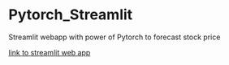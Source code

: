 # Pytorch_Streamlit
Streamlit webapp with power of Pytorch to forecast stock price

[link to streamlit web app](https://gunjanak-pytorch-streamlit-multipagehello-tkpsvr.streamlit.app/)
